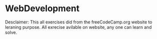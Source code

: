 # WebDevelopment
Desclaimer:
This all exercises did from the freeCodeCamp.org website to leraning purpose. 
All exrecise avilable on website, any one can learn and solve.
